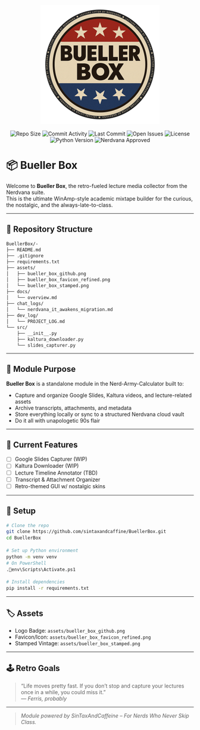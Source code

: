 <p align="center">
  <img src="assets/bueller_box_github.png" alt="Bueller Box Logo" width="320"/>
</p>

<p align="center">
  <img src="https://img.shields.io/github/repo-size/sintaxandcaffine/BuellerBox" alt="Repo Size"/>
  <img src="https://img.shields.io/github/commit-activity/m/SinTaxAndCaffeine/BuellerBox" alt="Commit Activity"/>
  <img src="https://img.shields.io/github/last-commit/sintaxandcaffine/BuellerBox" alt="Last Commit"/>
  <img src="https://img.shields.io/github/issues/sintaxandcaffine/BuellerBox" alt="Open Issues"/>
  <img src="https://img.shields.io/github/license/sintaxandcaffine/BuellerBox" alt="License"/>
  <img src="https://img.shields.io/badge/built%20with-Python%203.10+-blue?logo=python" alt="Python Version"/>
  <img src="https://img.shields.io/badge/Nerdvana-Approved%20Tool-ff69b4?style=flat-square&logo=data:image/svg+xml;base64,SGVyZSdzIHdoZXJlIHRoZSBuZXJkcyBzaXQ=" alt="Nerdvana Approved"/>
</p>


# 📦 Bueller Box

Welcome to **Bueller Box**, the retro-fueled lecture media collector from the Nerdvana suite.  
This is the ultimate WinAmp-style academic mixtape builder for the curious, the nostalgic, and the always-late-to-class.

---

## 📁 Repository Structure

```
BuellerBox/-
├── README.md
├── .gitignore
├── requirements.txt
├── assets/
│   ├── bueller_box_github.png
│   ├── bueller_box_favicon_refined.png
│   └── bueller_box_stamped.png
├── docs/
│   └── overview.md
├── chat_logs/
│   └── nerdvana_it_awakens_migration.md
├── dev_log/
│   └── PROJECT_LOG.md
└── src/
    ├── __init__.py
    ├── kaltura_downloader.py
    └── slides_capturer.py
```

---

## 🎯 Module Purpose

**Bueller Box** is a standalone module in the Nerd-Army-Calculator built to:

- Capture and organize Google Slides, Kaltura videos, and lecture-related assets  
- Archive transcripts, attachments, and metadata  
- Store everything locally or sync to a structured Nerdvana cloud vault  
- Do it all with unapologetic 90s flair  

---

## 💾 Current Features

- [ ] Google Slides Capturer (WIP)
- [ ] Kaltura Downloader (WIP)
- [ ] Lecture Timeline Annotator (TBD)
- [ ] Transcript & Attachment Organizer
- [ ] Retro-themed GUI w/ nostalgic skins

---

## 🔧 Setup

```bash
# Clone the repo
git clone https://github.com/sintaxandcaffine/BuellerBox.git
cd BuellerBox

# Set up Python environment
python -m venv venv
# On PowerShell
.env\Scripts\Activate.ps1

# Install dependencies
pip install -r requirements.txt
```

---

## 🏷️ Assets

- Logo Badge: `assets/bueller_box_github.png`
- Favicon/Icon: `assets/bueller_box_favicon_refined.png`
- Stamped Vintage: `assets/bueller_box_stamped.png`

---

## 🕹️ Retro Goals

> “Life moves pretty fast. If you don’t stop and capture your lectures once in a while, you could miss it.”  
> — *Ferris, probably*

---

> *Module powered by SinTaxAndCaffeine – For Nerds Who Never Skip Class.*
